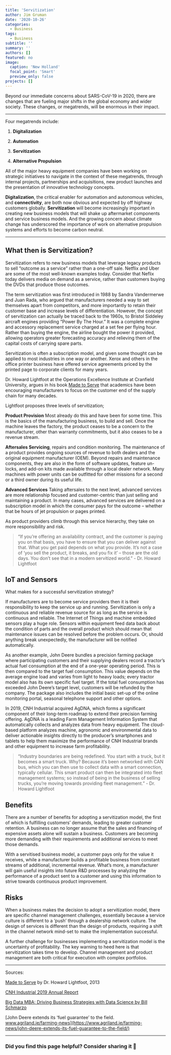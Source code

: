 ```yaml
---
title: 'Servitization'
author: Jim Gruman
date: '2020-10-26'
categories:
  - Business
tags:
  - Business
subtitle: ''
summary: ''
authors: []
featured: no
image:
  caption: 'New Holland'
  focal_point: 'Smart'
  preview_only: false
projects: []
---
```


Beyond our immediate concerns about SARS-CoV-19 in 2020, there are changes that are fueling major shifts in the global economy and wider society. These changes, or megatrends, will be enormous in their impact. 

----

Four megatrends include:

1. __Digitalization__

1. __Automation__

1. __Servitization__

1. __Alternative Propulsion__

All of the major heavy equipment companies have been working on strategic initiatives to navigate in the context of these megatrends, through internal projects, partnerships and acquisitions, new product launches and the presentation of innovative technology concepts.

__Digitalization__, the critical enabler for automation and autonomous vehicles, and __connectivity__, are both now obvious and expected by off highway customers globally. __Servitization__ will become increasingly important in creating new business models that will shake up aftermarket components and service business models. And the growing concern about climate change has underscored the importance of work on alternative propulsion systems and efforts to become carbon neutral.

----

## What then is Servitization?

Servitization refers to new business models that leverage legacy products to sell “outcome as a service” rather than a one-off sale. Netflix and Uber are some of the most well-known examples today. Consider that Neflix today delivers media on demand as a service, rather than customers buying the DVDs that produce those outcomes. 

The term servitization was first introduced in 1988 by Sandra Vandermerwe and Juan Rada, who argued that manufacturers needed a way to set themselves apart from competitors, and more importantly to retain their customer base and increase levels of differentiation. However, the concept of servitization can actually be traced back to the 1960s, to Bristol Siddeley aircraft engines providing “Power By The Hour.” It was a complete engine and accessory replacement service charged at a set fee per flying hour. Rather than buying the engine, the airline bought the power it provided, allowing operators greater forecasting accuracy and relieving them of the capital costs of carrying spare parts.

Servitization is often a subscription model, and given some thought can be applied to most industries in one way or another. Xerox and others in the office printer business have offered service agreements priced by the printed page to corporate clients for many years. 

Dr. Howard Lightfoot at the Operations Excellence Institute at Cranfield University, argues in his book [Made to Serve](https://www.amazon.co.uk/Made-Serve-Baines/dp/1118585313) that academics have been encouraging manufacturers to focus on the customer end of the supply chain for many decades.

Lightfoot proposes three levels of servitization;

**Product Provision** Most already do this and have been for some time. This is the basics of the manufacturing business, to build and sell. Once the machine leaves the factory, the product ceases to be a concern to the manufacturer, other than warranty commitments, but it also ceases to be a revenue stream.

**Aftersales Servicing**, repairs and condition monitoring. The maintenance of a product provides ongoing sources of revenue to both dealers and the original equipment manufacturer (OEM). Beyond repairs and maintenance components, they are also in the form of software updates, feature un-locks, and add-on kits made available through a local dealer network. Many machines with power units can be outfitted for other missions for a second or a third owner during its useful life.

**Advanced Services** Taking aftersales to the next level, advanced services are more relationship focused and customer-centric than just selling and maintaining a product. In many cases, advanced services are delivered on a subscription model in which the consumer pays for the outcome – whether that be hours of jet propulsion or pages printed.

As product providers climb through this service hierarchy, they take on more responsibility and risk. 

> “If you’re offering an availability contract, and the customer is paying you on that basis, you have to ensure that you can deliver against that. What you get paid depends on what you provide. It’s not a case of ‘you sell the product, it breaks, and you fix it’ – those are the old days. You don’t see that in a modern servitized world.” - Dr. Howard Lightfoot

## IoT and Sensors

What makes for a successful servitization strategy? 

If manufacturers are to become service providers then it is their responsibility to keep the service up and running. Servitization is only a continuous and reliable revenue source for as long as the service is continuous and reliable. The Internet of Things and machine embedded sensors play a huge role. Sensors within equipment feed data back about the condition of parts and the overall product which should mean that maintenance issues can be resolved before the problem occurs. Or, should anything break unexpectedly, the manufacturer will be notified automatically.

As another example, John Deere bundles a precision farming package where participating customers and their supplying dealers record a tractor’s actual fuel consumption at the end of a one-year operating period. This is then compared to the target fuel consumption. This value depends on the average engine load and varies from light to heavy loads; every tractor model also has its own specific fuel target. If the total fuel consumption has exceeded John Deere’s target level, customers will be refunded by the company. The package also includes the initial basic set-up of the online monitoring portal, seasonal telephone support and other options.

In 2019, CNH Industrial acquired AgDNA, which forms a significant component of their long-term roadmap to extend their precision farming offering. AgDNA is a leading Farm Management Information System that automatically collects and analyzes data from heavy equipment. The cloud-based platform analyzes machine, agronomic and environmental data to deliver actionable insights directly to the producer’s smartphones and tablets to help them maximize the performance of CNH Industrial brands and other equipment to increase farm profitability.

> “Industry boundaries are being redefined. You start with a truck, but it becomes a smart truck. Why? Because it’s been networked with CAN bus, which you can then use to collect data with a smart connection, typically cellular. This smart product can then be integrated into fleet management systems; so instead of being in the business of selling trucks, you’re moving towards providing fleet management.” - Dr. Howard Lightfoot

## Benefits

There are a number of benefits for adopting a servitization model, the first of which is fulfilling customers’ demands, leading to greater customer retention. A business can no longer assume that the sales and financing of expensive assets alone will sustain a business. Customers are becoming more demanding with their requirements and additional services to meet those demands.

With a servitised business model, a customer pays only for the value it receives, while a manufacturer builds a profitable business from constant streams of additional, incremental revenue. What’s more, a manufacturer will gain useful insights into future R&D processes by analyzing the performance of a product sent to a customer and using this information to strive towards continuous product improvement.

## Risks 

When a business makes the decision to adopt a servitization model, there are specific channel management challenges, essentially because a service culture is different to a ‘push’ through a dealership network culture. The design of services is different than the design of products, requiring a shift in the channel network mind-set to make the implementation successful.

A further challenge for businesses implementing a servitization model is the uncertainty of profitability. The key warning to heed here is that servitization takes time to develop. Channel management and product management are both critical for execution with complex portfolios.

----

Sources:

[Made to Serve](https://www.amazon.co.uk/Made-Serve-Baines/dp/1118585313) by Dr. Howard Lightfoot, 2013

[CNH Industrial 2019 Annual Report](https://fortune.com/packages/special-report-artificial-intelligence/)

[Big Data MBA: Driving Business Strategies with Data Science by Bill Schmarzo](https://www.wiley.com/en-us/Big+Data+MBA%3A+Driving+Business+Strategies+with+Data+Science-p-9781119181118)

[John Deere extends its ‘fuel guarantee’ to the field. www.agriland.ie/farming-news](https://www.agriland.ie/farming-news/john-deere-extends-its-fuel-guarantee-to-the-field/)

----

### Did you find this page helpful? Consider sharing it 🙌

